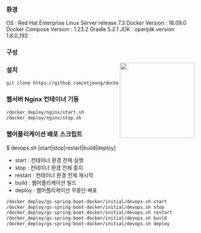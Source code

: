 ### 환경
OS : Red Hat Enterprise Linux Server release 7.3
Docker Version : 18.09.0
Docker Compose Version : 1.23.2
Gradle 5.2.1
JDK : openjdk version 1.8.0_192

### 구성
<img src="https://user-images.githubusercontent.com/10379601/29446482-04f7036a-841f-11e7-9872-91d1fc2ea683.png" height="200" align="right">

### 설치
```bash
git clone https://github.com/etjeong/docker_deploy.git
```

### 웹서버 Nginx 컨테이너 기동
```bash
/docker_deploy/nginx/start.sh
/docker_deploy/nginx/stop.sh
```

### 웹어플리케이션 배포 스크립트
$ devops.sh [start|stop|restart|build|deploy]
- start : 컨테이너 환경 전체 실행
- stop : 컨테이너 환경 전체 중지
- restart : 컨테이너 환경 전체 재시작
- build : 웹어플리케이션 빌드
- deploy : 웹어플리케이션 무중단 배포

```bash
/docker_deploy/gs-spring-boot-docker/initial/devops.sh start
/docker_deploy/gs-spring-boot-docker/initial/devops.sh stop
/docker_deploy/gs-spring-boot-docker/initial/devops.sh restart
/docker_deploy/gs-spring-boot-docker/initial/devops.sh build
/docker_deploy/gs-spring-boot-docker/initial/devops.sh deploy
```
